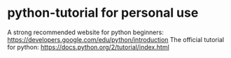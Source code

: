 # python-tutorial for personal use
A strong recommended website for python beginners: https://developers.google.com/edu/python/introduction 
The official tutorial for python: https://docs.python.org/2/tutorial/index.html
